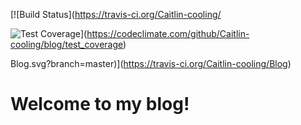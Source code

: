 [![Build Status](https://travis-ci.org/Caitlin-cooling/

![Test Coverage](https://api.codeclimate.com/v1/badges/70ad0217d63f10aac886/test_coverage)](https://codeclimate.com/github/Caitlin-cooling/blog/test_coverage)

Blog.svg?branch=master)](https://travis-ci.org/Caitlin-cooling/Blog)

# Welcome to my blog!
